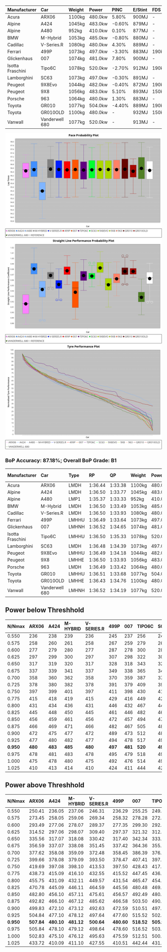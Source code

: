 | Manufacturer     | Car            | Weight | Power   | PINC    | E/Stint | FDS     |
|:-|:-|:-|:-|:-|:-|:-|
| Acura            | ARX06          | 1100kg | 480.0kw | 5.80%   | 900MJ   |    -    |
| Alpine           | A424           | 1045kg | 483.0kw | -0.60%  | 879MJ   |    -    |
| Alpine           | A480           | 952kg  | 410.0kw | 0.10%   | 877MJ   |    -    |
| BMW              | M-Hybrid       | 1053kg | 485.0kw | -0.80%  | 880MJ   |    -    |
| Cadillac         | V-Series.R     | 1080kg | 480.0kw | 4.30%   | 889MJ   |    -    |
| Ferrari          | 499P           | 1073kg | 497.0kw | -3.30%  | 883MJ   | 190kph  |
| Glickenhaus      | 007            | 1074kg | 481.0kw | 7.80%   | 900MJ   |    -    |
| Isotta Fraschini | Tipo6C         | 1078kg | 520.0kw | -2.70%  | 912MJ   | 190kph  |
| Lamborghini      | SC63           | 1073kg | 497.0kw | -0.30%  | 891MJ   |    -    |
| Peugeot          | 9X8Evo         | 1044kg | 482.0kw | -0.40%  | 872MJ   | 190kph  |
| Peugeot          | 9X8            | 1056kg | 483.0kw | 5.10%   | 893MJ   | 150kph  |
| Porsche          | 963            | 1064kg | 480.0kw | 1.30%   | 883MJ   |    -    |
| Toyota           | GR010          | 1077kg | 504.0kw | -4.40%  | 889MJ   | 190kph  |
| Toyota           | GR010OLD       | 1100kg | 480.0kw |    -    | 932MJ   | 150kph  |
| Vanwall          | Vanderwell 680 | 1077kg | 520.0kw |    -    | 913MJ   |    -    |

![PACECHART](./IMG/AUTO.png)
![STRAIGHTLINEPERFORMANCECHART](./IMG/AUTO_sp.png)
![TYREPERFORMANCECHART](./IMG/AUTO_tw.png)

### BoP Accuracy: 87.18%; Overall BoP Grade: B1
| Manufacturer     | Car            | Type  | RP      | QP      | Weight | Power¹  | Threshhold | PINC    | Power²   | E/Stint | AVG Vmax  | FDS     | RDLC | L/Stint | BOP-Grade | Model Accuracy | Model Points | Match%  | SimDiff |
|:-|:-|:-|:-|:-|:-|:-|:-|:-|:-|:-|:-|:-|:-|:-|:-|:-|:-|:-|:-|
| Acura            | ARX06          | LMDH  | 1:36.44 | 1:33.38 | 1100kg | 480.0kw | 250.0kph   | 5.80%   | 507.80kw |  900MJ  | 290.40kph |    -    | 0.97 | 40      | +B2       | 100.00%        | 996          | 80.69%  | #       |
| Alpine           | A424           | LMDH  | 1:36.50 | 1:33.77 | 1045kg | 483.0kw | 250.0kph   | -0.60%  | 480.10kw |  879MJ  | 300.92kph |    -    | 1.01 | 40      | +A2       | 99.61%         | 762          | 94.44%  | #       |
| Alpine           | A480           | LMP1  | 1:35.37 | 1:33.33 |  952kg | 410.0kw | 250.0kph   | 0.10%   | 410.40kw |  877MJ  | 292.68kph |    -    | 0.98 | 37      | -Ω1       | 100.00%        | 1173         | 38.95%  | #       |
| BMW              | M-Hybrid       | LMDH  | 1:36.50 | 1:33.49 | 1053kg | 485.0kw | 250.0kph   | -0.80%  | 481.10kw |  880MJ  | 298.62kph |    -    | 1.01 | 40      | ~A1       | 100.00%        | 1826         | 99.90%  | #       |
| Cadillac         | V-Series.R     | LMDH  | 1:36.50 | 1:33.93 | 1080kg | 480.0kw | 250.0kph   | 4.30%   | 500.60kw |  889MJ  | 296.31kph |    -    | 0.98 | 40      | ~A1       | 99.00%         | 3184         | 96.26%  | #       |
| Ferrari          | 499P           | LMHHU | 1:36.49 | 1:33.64 | 1073kg | 497.0kw | 250.0kph   | -3.30%  | 480.60kw |  883MJ  | 299.27kph | 190kph  | 1.01 | 40      | ~A1       | 98.07%         | 3550         | 100.00% | #       |
| Glickenhaus      | 007            | LMHNH | 1:36.52 | 1:34.65 | 1074kg | 481.0kw | 250.0kph   | 7.80%   | 518.50kw |  900MJ  | 295.97kph |    -    | 0.93 | 40      | +A2       | 94.48%         | 2311         | 93.52%  | ±1.09s  |
| Isotta Fraschini | Tipo6C         | LMHHU | 1:36.50 | 1:35.33 | 1078kg | 520.0kw | 250.0kph   | -2.70%  | 506.00kw |  912MJ  | 300.51kph | 190kph  | 1.02 | 40      | +D2       | 96.81%         | 91           | 61.34%  | #       |
| Lamborghini      | SC63           | LMDH  | 1:36.48 | 1:34.39 | 1073kg | 497.0kw | 250.0kph   | -0.30%  | 495.50kw |  891MJ  | 298.76kph |    -    | 1.01 | 40      | ~A1       | 100.00%        | 529          | 97.49%  | #       |
| Peugeot          | 9X8Evo         | LMHHU | 1:36.49 | 1:34.18 | 1044kg | 482.0kw | 250.0kph   | -0.40%  | 480.10kw |  872MJ  | 301.21kph | 190kph  | 1.01 | 40      | +A2       | 99.21%         | 377          | 90.45%  | #       |
| Peugeot          | 9X8            | LMHHE | 1:36.50 | 1:33.93 | 1056kg | 483.0kw | 250.0kph   | 5.10%   | 507.60kw |  893MJ  | 298.10kph | 150kph  | 1.01 | 40      | ~A1       | 99.52%         | 4561         | 100.00% | #       |
| Porsche          | 963            | LMDH  | 1:36.49 | 1:33.42 | 1064kg | 480.0kw | 250.0kph   | 1.30%   | 486.20kw |  883MJ  | 297.60kph |    -    | 1.00 | 40      | ~A1       | 99.96%         | 10176        | 100.00% | #       |
| Toyota           | GR010          | LMHHU | 1:36.51 | 1:33.68 | 1077kg | 504.0kw | 250.0kph   | -4.40%  | 481.80kw |  889MJ  | 298.97kph | 190kph  | 1.01 | 40      | ~A1       | 99.95%         | 5509         | 100.00% | #       |
| Toyota           | GR010OLD       | LMHHE | 1:36.43 | 1:34.76 | 1100kg | 480.0kw | 250.0kph   |    -    | 480.00kw |  932MJ  | 297.40kph | 150kph  | 0.98 | 40      | +E2       | 100.00%        | 351          | 54.72%  | #       |
| Vanwall          | Vanderwell 680 | LMHNH | 1:36.52 | 1:34.19 | 1077kg | 520.0kw | 0.0kph     |    -    | 520.00kw |  913MJ  | 295.30kph |    -    | 0.97 | 40      | ~A1       | 99.23%         | 387          | 100.00% | #       |

## Power below Threshhold
| N/Nmax    | ARX06   | A424    | M-HYBRID | V-SERIES.R | 499P    | 007     | TIPO6C  | SC63    | 9X8EVO  | 9X8     | 963     | GR010   | GR010OLD | VANDERWELL 680 | ​     | RPM      | A480       |
|:-|:-|:-|:-|:-|:-|:-|:-|:-|:-|:-|:-|:-|:-|:-|:-|:-|:-|
|  0.550    |  236    |  238    |  239     |  236       |  245    |  237    |  256    |  245    |  237    |  238    |  236    |  248    |  236     |  256           |  ​    |   --     |  0.00      |
|  0.575    |  258    |  260    |  261     |  258       |  267    |  259    |  279    |  267    |  259    |  260    |  258    |  271    |  258     |  279           |  ​    |   --     |  0.00      |
|  0.600    |  277    |  279    |  280     |  277       |  287    |  278    |  300    |  287    |  278    |  279    |  277    |  291    |  277     |  300           |  ​    |   --     |  0.00      |
|  0.625    |  297    |  299    |  300     |  297       |  307    |  298    |  322    |  307    |  298    |  299    |  297    |  312    |  297     |  322           |  ​    |   --     |  0.00      |
|  0.650    |  317    |  319    |  320     |  317       |  328    |  318    |  343    |  328    |  318    |  319    |  317    |  333    |  317     |  343           |  ​    |   --     |  0.00      |
|  0.675    |  337    |  339    |  341     |  337       |  349    |  338    |  365    |  349    |  338    |  339    |  337    |  354    |  337     |  365           |  ​    |   --     |  0.00      |
|  0.700    |  358    |  360    |  362     |  358       |  370    |  359    |  387    |  370    |  359    |  360    |  358    |  375    |  358     |  387           |  ​    |   --     |  0.00      |
|  0.725    |  378    |  380    |  382     |  378       |  391    |  379    |  409    |  391    |  380    |  380    |  378    |  396    |  378     |  409           |  ​    |   --     |  0.00      |
|  0.750    |  397    |  399    |  401     |  397       |  411    |  398    |  430    |  411    |  399    |  399    |  397    |  416    |  397     |  430           |  ​    |   --     |  0.00      |
|  0.775    |  415    |  418    |  419     |  415       |  429    |  416    |  449    |  429    |  417    |  418    |  415    |  435    |  415     |  449           |  ​    |  5000    |  241.14    |
|  0.800    |  431    |  434    |  436     |  431       |  446    |  432    |  467    |  446    |  433    |  434    |  431    |  453    |  431     |  467           |  ​    |  5500    |  284.16    |
|  0.825    |  445    |  448    |  450     |  445       |  461    |  446    |  482    |  461    |  447    |  448    |  445    |  468    |  445     |  482           |  ​    |  6000    |  318.18    |
|  0.850    |  456    |  459    |  461     |  456       |  472    |  457    |  494    |  472    |  458    |  459    |  456    |  479    |  456     |  494           |  ​    |  6500    |  359.21    |
|  0.875    |  466    |  469    |  471     |  466       |  482    |  467    |  505    |  482    |  468    |  469    |  466    |  489    |  466     |  505           |  ​    |  7000    |  401.23    |
|  0.900    |  472    |  475    |  477     |  472       |  489    |  473    |  512    |  489    |  474    |  475    |  472    |  496    |  472     |  512           |  ​    |  7500    |  411.24    |
|  0.925    |  477    |  480    |  482     |  477       |  494    |  478    |  517    |  494    |  479    |  480    |  477    |  501    |  477     |  517           |  ​    |  8000    |  407.23    |
| **0.950** | **480** | **483** | **485**  | **480**    | **497** | **481** | **520** | **497** | **482** | **483** | **480** | **504** | **480**  | **520**        | **​** | **8500** | **410.23** |
|  0.975    |  478    |  481    |  483     |  478       |  495    |  479    |  518    |  495    |  480    |  481    |  478    |  502    |  478     |  518           |  ​    |  9000    |  205.12    |
|  1.000    |  475    |  478    |  480     |  475       |  492    |  476    |  514    |  492    |  477    |  478    |  475    |  499    |  475     |  514           |  ​    |   --     |  0.00      |
|  1.025    |  410    |  413    |  414     |  410       |  424    |  411    |  444    |  424    |  412    |  413    |  410    |  430    |  410     |  444           |  ​    |   --     |  0.00      |

## Power above Threshhold
| N/Nmax    | ARX06      | A424       | M-HYBRID   | V-SERIES.R | 499P       | 007        | TIPO6C     | SC63       | 9X8EVO     | 9X8        | 963        | GR010      | GR010OLD | VANDERWELL 680 | ​     | RPM      | A480       |
|:-|:-|:-|:-|:-|:-|:-|:-|:-|:-|:-|:-|:-|:-|:-|:-|:-|:-|
|  0.550    |  250.41    |  236.05    |  237.06    |  246.31    |  236.29    |  255.25    |  249.47    |  244.25    |  236.04    |  250.31    |  239.12    |  237.41    |  236     |  256           |  ​    |   --     |  0.00      |
|  0.575    |  273.45    |  258.05    |  259.06    |  269.34    |  258.32    |  278.28    |  272.52    |  266.27    |  258.04    |  273.34    |  261.13    |  259.44    |  258     |  279           |  ​    |   --     |  0.00      |
|  0.600    |  293.49    |  277.06    |  278.07    |  289.37    |  277.35    |  299.30    |  292.56    |  286.29    |  277.04    |  293.37    |  281.14    |  278.48    |  277     |  300           |  ​    |   --     |  0.00      |
|  0.625    |  314.52    |  297.06    |  298.07    |  309.40    |  297.37    |  321.32    |  312.59    |  306.31    |  297.04    |  314.39    |  301.15    |  298.51    |  297     |  322           |  ​    |   --     |  0.00      |
|  0.650    |  335.56    |  317.07    |  318.08    |  330.42    |  317.40    |  342.34    |  333.63    |  327.34    |  317.05    |  335.42    |  321.16    |  318.54    |  317     |  343           |  ​    |   --     |  0.00      |
|  0.675    |  356.59    |  337.07    |  338.08    |  351.45    |  337.42    |  364.36    |  355.67    |  348.36    |  337.05    |  356.44    |  341.17    |  338.58    |  337     |  365           |  ​    |   --     |  0.00      |
|  0.700    |  377.62    |  358.08    |  359.09    |  372.48    |  358.45    |  386.39    |  376.71    |  369.38    |  358.05    |  377.47    |  362.18    |  359.62    |  358     |  387           |  ​    |   --     |  0.00      |
|  0.725    |  399.66    |  378.08    |  379.09    |  393.50    |  378.47    |  407.41    |  397.75    |  389.40    |  378.06    |  399.50    |  383.19    |  379.65    |  378     |  409           |  ​    |   --     |  0.00      |
|  0.750    |  419.69    |  397.08    |  398.10    |  413.53    |  397.50    |  428.43    |  417.79    |  409.42    |  397.06    |  419.52    |  402.20    |  398.68    |  397     |  430           |  ​    |   --     |  0.00      |
|  0.775    |  438.73    |  415.09    |  416.10    |  432.55    |  415.52    |  447.45    |  436.83    |  428.44    |  415.06    |  438.55    |  420.21    |  416.71    |  415     |  449           |  ​    |  5000    |  241.14    |
|  0.800    |  455.75    |  431.09    |  432.11    |  449.57    |  431.54    |  465.47    |  454.86    |  445.46    |  431.06    |  455.57    |  436.22    |  432.74    |  431     |  467           |  ​    |  5500    |  284.16    |
|  0.825    |  470.78    |  445.09    |  446.11    |  464.59    |  445.56    |  480.48    |  469.89    |  459.47    |  445.07    |  470.59    |  451.22    |  446.76    |  445     |  482           |  ​    |  6000    |  318.18    |
|  0.850    |  482.80    |  456.10    |  457.11    |  475.61    |  456.57    |  492.49    |  480.91    |  470.48    |  456.07    |  482.60    |  462.23    |  457.78    |  456     |  494           |  ​    |  6500    |  359.21    |
|  0.875    |  492.82    |  466.10    |  467.12    |  485.62    |  466.58    |  503.50    |  490.93    |  480.49    |  466.07    |  492.61    |  472.23    |  467.80    |  466     |  505           |  ​    |  7000    |  401.23    |
|  0.900    |  499.83    |  472.10    |  473.12    |  492.63    |  472.59    |  510.51    |  497.94    |  487.50    |  472.07    |  499.62    |  478.24    |  473.81    |  472     |  512           |  ​    |  7500    |  411.24    |
|  0.925    |  504.84    |  477.10    |  478.12    |  497.64    |  477.60    |  515.52    |  502.95    |  492.51    |  477.07    |  504.63    |  483.24    |  478.82    |  477     |  517           |  ​    |  8000    |  407.23    |
| **0.950** | **507.84** | **480.10** | **481.12** | **500.64** | **480.60** | **518.52** | **505.96** | **495.51** | **480.07** | **507.63** | **486.24** | **481.82** | **480**  | **520**        | **​** | **8500** | **410.23** |
|  0.975    |  505.84    |  478.10    |  479.12    |  498.64    |  478.60    |  516.52    |  503.96    |  493.51    |  478.07    |  505.63    |  484.24    |  479.82    |  478     |  518           |  ​    |  9000    |  205.12    |
|  1.000    |  502.83    |  475.10    |  476.12    |  495.63    |  475.59    |  512.51    |  500.95    |  490.50    |  475.07    |  502.63    |  481.24    |  476.82    |  475     |  514           |  ​    |   --     |  0.00      |
|  1.025    |  433.72    |  410.09    |  411.10    |  427.55    |  410.51    |  442.44    |  431.82    |  423.43    |  410.06    |  433.54    |  415.20    |  411.70    |  410     |  444           |  ​    |   --     |  0.00      |
